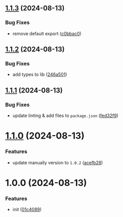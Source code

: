 ## [1.1.3](https://github.com/Plex-Inc/tg-notifier/compare/v1.1.2...v1.1.3) (2024-08-13)


### Bug Fixes

* remove default export ([c0bbac0](https://github.com/Plex-Inc/tg-notifier/commit/c0bbac05e393fb48e31554785e8357dbef707810))

## [1.1.2](https://github.com/Plex-Inc/tg-notifier/compare/v1.1.1...v1.1.2) (2024-08-13)


### Bug Fixes

* add types to lib ([246a501](https://github.com/Plex-Inc/tg-notifier/commit/246a501d2072702ac674a3047eaf221bf0ee7d9c))

## [1.1.1](https://github.com/Plex-Inc/tg-notifier/compare/v1.1.0...v1.1.1) (2024-08-13)


### Bug Fixes

* update linting & add files to `package.json` ([fed32f9](https://github.com/Plex-Inc/tg-notifier/commit/fed32f9f98638b0ef6cf5ad21af23fe792a05e66))

# [1.1.0](https://github.com/Plex-Inc/tg-notifier/compare/v1.0.0...v1.1.0) (2024-08-13)


### Features

* update manually version to `1.0.2` ([acefb28](https://github.com/Plex-Inc/tg-notifier/commit/acefb287df41b0a5d011fe20eddcf60c5f198911))

# 1.0.0 (2024-08-13)


### Features

* init ([01c4089](https://github.com/Plex-Inc/tg-notifier/commit/01c40891895968c3016f70298c819e0281648eef))
